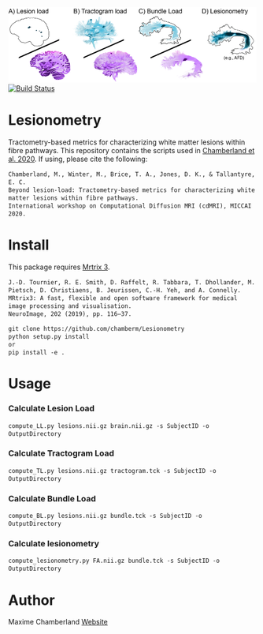 ![Lesionometry](https://github.com/chamberm/Lesionometry/blob/main/ressources/banner.png)
[![Build Status](https://github.com/chamberm/Lesionometry/workflows/Python%20package/badge.svg)](https://github.com/chamberm/Lesionometry/actions)
# Lesionometry
Tractometry-based metrics for characterizing white matter lesions within fibre pathways. This repository contains the scripts used in [Chamberland et al. 2020](https://www.researchgate.net/publication/344378484_Beyond_lesion-load_Tractometry-based_metrics_for_characterizing_white_matter_lesions_within_fibre_pathways). If using, please cite the following:
```
Chamberland, M., Winter, M., Brice, T. A., Jones, D. K., & Tallantyre, E. C. 
Beyond lesion-load: Tractometry-based metrics for characterizing white matter lesions within fibre pathways. 
International workshop on Computational Diffusion MRI (cdMRI), MICCAI 2020.
```

# Install
This package requires [Mrtrix 3](http://mrtrix.readthedocs.io/en/latest/installation/linux_install.html).
```
J.-D. Tournier, R. E. Smith, D. Raffelt, R. Tabbara, T. Dhollander, M. Pietsch, D. Christiaens, B. Jeurissen, C.-H. Yeh, and A. Connelly. 
MRtrix3: A fast, flexible and open software framework for medical image processing and visualisation. 
NeuroImage, 202 (2019), pp. 116–37.
```

```
git clone https://github.com/chamberm/Lesionometry
python setup.py install
or
pip install -e .
```

# Usage
### Calculate Lesion Load
```
compute_LL.py lesions.nii.gz brain.nii.gz -s SubjectID -o OutputDirectory
```

### Calculate Tractogram Load
```
compute_TL.py lesions.nii.gz tractogram.tck -s SubjectID -o OutputDirectory
```

### Calculate Bundle Load
```
compute_BL.py lesions.nii.gz bundle.tck -s SubjectID -o OutputDirectory
```

### Calculate lesionometry
```
compute_lesionometry.py FA.nii.gz bundle.tck -s SubjectID -o OutputDirectory
```

# Author
Maxime Chamberland [Website](https://chamberm.github.io/)